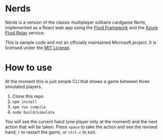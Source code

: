 # Nerds

*Nerds* is a version of the classic multiplayer solitaire cardgame *Nerts*, implemented as a React web app using the [Fluid Framework](https://fluidframework.com) and the [Azure Fluid Relay](https://azure.microsoft.com/en-us/services/fluid-relay/) service.

This is sample code and not an officially maintained Microsoft project. It is licensed under the [MIT License](LICENSE).

# How to use

At the moment this is just simple CLI that shows a game between three simulated players.

1. Clone this repo
2. `npm install`
3. `npm run compile`
4. `node build/simulate`

You will see the current hand (one player only at the moment) and the next action that will be taken. Press `space` to take the action and see the revised hand, `r` to restart the game, or `ctrl-c` to exit.
